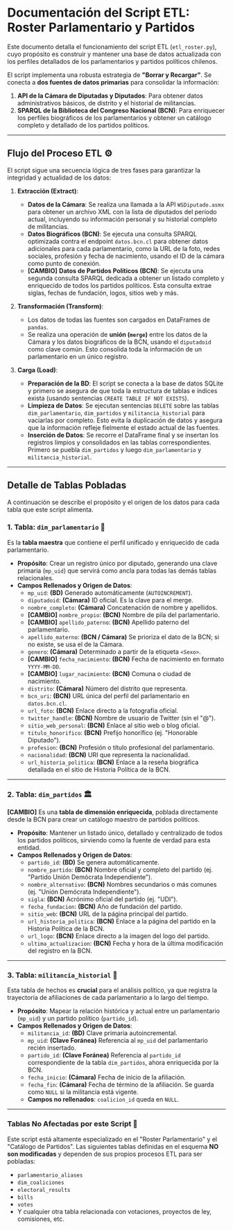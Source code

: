 
# Documentación del Script ETL: Roster Parlamentario y Partidos

Este documento detalla el funcionamiento del script ETL (`etl_roster.py`), cuyo propósito es construir y mantener una base de datos actualizada con los perfiles detallados de los parlamentarios y partidos políticos chilenos.

El script implementa una robusta estrategia de **"Borrar y Recargar"**. Se conecta a **dos fuentes de datos primarias** para consolidar la información:
1.  **API de la Cámara de Diputadas y Diputados**: Para obtener datos administrativos básicos, de distrito y el historial de militancias.
2.  **SPARQL de la Biblioteca del Congreso Nacional (BCN)**: Para enriquecer los perfiles biográficos de los parlamentarios y obtener un catálogo completo y detallado de los partidos políticos.

---
## Flujo del Proceso ETL ⚙️

El script sigue una secuencia lógica de tres fases para garantizar la integridad y actualidad de los datos:

1.  **Extracción (Extract)**:
    * **Datos de la Cámara**: Se realiza una llamada a la API `WSDiputado.asmx` para obtener un archivo XML con la lista de diputados del período actual, incluyendo su información personal y su historial completo de militancias.
    * **Datos Biográficos (BCN)**: Se ejecuta una consulta SPARQL optimizada contra el endpoint `datos.bcn.cl` para obtener datos adicionales para cada parlamentario, como la URL de la foto, redes sociales, profesión y fecha de nacimiento, usando el ID de la cámara como punto de conexión.
    * **[CAMBIO]** **Datos de Partidos Políticos (BCN)**: Se ejecuta una segunda consulta SPARQL dedicada a obtener un listado completo y enriquecido de todos los partidos políticos. Esta consulta extrae siglas, fechas de fundación, logos, sitios web y más.

2.  **Transformación (Transform)**:
    * Los datos de todas las fuentes son cargados en DataFrames de `pandas`.
    * Se realiza una operación de **unión (`merge`)** entre los datos de la Cámara y los datos biográficos de la BCN, usando el `diputadoid` como clave común. Esto consolida toda la información de un parlamentario en un único registro.

3.  **Carga (Load)**:
    * **Preparación de la BD**: El script se conecta a la base de datos SQLite y primero se asegura de que toda la estructura de tablas e índices exista (usando sentencias `CREATE TABLE IF NOT EXISTS`).
    * **Limpieza de Datos**: Se ejecutan sentencias `DELETE` sobre las tablas `dim_parlamentario`, `dim_partidos` y `militancia_historial` para vaciarlas por completo. Esto evita la duplicación de datos y asegura que la información refleje fielmente el estado actual de las fuentes.
    * **Inserción de Datos**: Se recorre el DataFrame final y se insertan los registros limpios y consolidados en las tablas correspondientes. Primero se puebla `dim_partidos` y luego `dim_parlamentario` y `militancia_historial`.

---
## Detalle de Tablas Pobladas

A continuación se describe el propósito y el origen de los datos para cada tabla que este script alimenta.

### **1. Tabla: `dim_parlamentario` 👑**

Es la **tabla maestra** que contiene el perfil unificado y enriquecido de cada parlamentario.

* **Propósito**: Crear un registro único por diputado, generando una clave primaria (`mp_uid`) que servirá como ancla para todas las demás tablas relacionales.
* **Campos Rellenados y Origen de Datos**:
    * `mp_uid`: **(BD)** Generado automáticamente (`AUTOINCREMENT`).
    * `diputadoid`: **(Cámara)** ID oficial. Es la clave para el merge.
    * `nombre_completo`: **(Cámara)** Concatenación de nombre y apellidos.
    * **[CAMBIO]** `nombre_propio`: **(BCN)** Nombre de pila del parlamentario.
    * **[CAMBIO]** `apellido_paterno`: **(BCN)** Apellido paterno del parlamentario.
    * `apellido_materno`: **(BCN / Cámara)** Se prioriza el dato de la BCN; si no existe, se usa el de la Cámara.
    * `genero`: **(Cámara)** Determinado a partir de la etiqueta `<Sexo>`.
    * **[CAMBIO]** `fecha_nacimiento`: **(BCN)** Fecha de nacimiento en formato `YYYY-MM-DD`.
    * **[CAMBIO]** `lugar_nacimiento`: **(BCN)** Comuna o ciudad de nacimiento.
    * `distrito`: **(Cámara)** Número del distrito que representa.
    * `bcn_uri`: **(BCN)** URL única del perfil del parlamentario en `datos.bcn.cl`.
    * `url_foto`: **(BCN)** Enlace directo a la fotografía oficial.
    * `twitter_handle`: **(BCN)** Nombre de usuario de Twitter (sin el "@").
    * `sitio_web_personal`: **(BCN)** Enlace al sitio web o blog oficial.
    * `titulo_honorifico`: **(BCN)** Prefijo honorífico (ej. "Honorable Diputado").
    * `profesion`: **(BCN)** Profesión o título profesional del parlamentario.
    * `nacionalidad`: **(BCN)** URI que representa la nacionalidad.
    * `url_historia_politica`: **(BCN)** Enlace a la reseña biográfica detallada en el sitio de Historia Política de la BCN.

---
### **2. Tabla: `dim_partidos` 🏛️**

**[CAMBIO]** Es una **tabla de dimensión enriquecida**, poblada directamente desde la BCN para crear un catálogo maestro de partidos políticos.

* **Propósito**: Mantener un listado único, detallado y centralizado de todos los partidos políticos, sirviendo como la fuente de verdad para esta entidad.
* **Campos Rellenados y Origen de Datos**:
    * `partido_id`: **(BD)** Se genera automáticamente.
    * `nombre_partido`: **(BCN)** Nombre oficial y completo del partido (ej. "Partido Unión Demócrata Independiente").
    * `nombre_alternativo`: **(BCN)** Nombres secundarios o más comunes (ej. "Unión Demócrata Independiente").
    * `sigla`: **(BCN)** Acrónimo oficial del partido (ej. "UDI").
    * `fecha_fundacion`: **(BCN)** Año de fundación del partido.
    * `sitio_web`: **(BCN)** URL de la página principal del partido.
    * `url_historia_politica`: **(BCN)** Enlace a la página del partido en la Historia Política de la BCN.
    * `url_logo`: **(BCN)** Enlace directo a la imagen del logo del partido.
    * `ultima_actualizacion`: **(BCN)** Fecha y hora de la última modificación del registro en la BCN.

---
### **3. Tabla: `militancia_historial` 📜**

Esta tabla de hechos es **crucial** para el análisis político, ya que registra la trayectoria de afiliaciones de cada parlamentario a lo largo del tiempo.

* **Propósito**: Mapear la relación histórica y actual entre un parlamentario (`mp_uid`) y un partido político (`partido_id`).
* **Campos Rellenados y Origen de Datos**:
    * `militancia_id`: **(BD)** Clave primaria autoincremental.
    * `mp_uid`: **(Clave Foránea)** Referencia al `mp_uid` del parlamentario recién insertado.
    * `partido_id`: **(Clave Foránea)** Referencia al `partido_id` correspondiente de la tabla `dim_partidos`, ahora enriquecida por la BCN.
    * `fecha_inicio`: **(Cámara)** Fecha de inicio de la afiliación.
    * `fecha_fin`: **(Cámara)** Fecha de término de la afiliación. Se guarda como `NULL` si la militancia está vigente.
    * **Campos no rellenados**: `coalicion_id` queda en `NULL`.

---
### Tablas No Afectadas por este Script 🚫

Este script está altamente especializado en el "Roster Parlamentario" y el "Catálogo de Partidos". Las siguientes tablas definidas en el esquema **NO son modificadas** y dependen de sus propios procesos ETL para ser pobladas:

* `parlamentario_aliases`
* `dim_coaliciones`
* `electoral_results`
* `bills`
* `votes`
* Y cualquier otra tabla relacionada con votaciones, proyectos de ley, comisiones, etc.